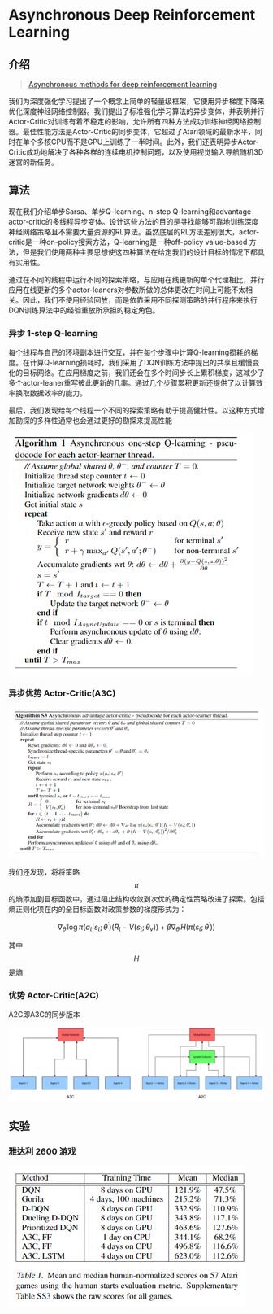 # Asynchronous Deep Reinforcement Learning

## 介绍

> [Asynchronous methods for deep reinforcement learning](https://arxiv.org/pdf/1602.01783.pdf)

我们为深度强化学习提出了一个概念上简单的轻量级框架，它使用异步梯度下降来优化深度神经网络控制器。我们提出了标准强化学习算法的异步变体，并表明并行Actor-Critic对训练有着不稳定的影响，允许所有四种方法成功训练神经网络控制器。最佳性能方法是Actor-Critic的同步变体，它超过了Atari领域的最新水平，同时在单个多核CPU而不是GPU上训练了一半时间。此外，我们还表明异步Actor-Critic成功地解决了各种各样的连续电机控制问题，以及使用视觉输入导航随机3D迷宫的新任务。

## 算法

现在我们介绍单步Sarsa、单步Q-learning、n-step Q-learning和advantage actor-critic的多线程异步变体。设计这些方法的目的是寻找能够可靠地训练深度神经网络策略且不需要大量资源的RL算法。虽然底层的RL方法差别很大，actor- critic是一种on-policy搜索方法，Q-learning是一种off-policy value-based 方法，但是我们使用两种主要思想使这四种算法在给定我们的设计目标的情况下都具有实用性。

通过在不同的线程中运行不同的探索策略，与应用在线更新的单个代理相比，并行应用在线更新的多个actor-leaners对参数所做的总体更改在时间上可能不太相关。因此，我们不使用经验回放，而是依靠采用不同探测策略的并行程序来执行DQN训练算法中的经验重放所承担的稳定角色。

### 异步 1-step Q-learning

每个线程与自己的环境副本进行交互，并在每个步骤中计算Q-learning损耗的梯度。在计算Q-learning损耗时，我们采用了DQN训练方法中提出的共享且缓慢变化的目标网络。在应用梯度之前，我们还会在多个时间步长上累积梯度，这减少了多个actor-leaner重写彼此更新的几率。通过几个步骤累积更新还提供了以计算效率换取数据效率的能力。

最后，我们发现给每个线程一个不同的探索策略有助于提高健壮性。以这种方式增加勘探的多样性通常也会通过更好的勘探来提高性能

![](../../.gitbook/assets/image%20%2821%29.png)

### 异步优势 Actor-Critic\(A3C\)

![](../../.gitbook/assets/image%20%2828%29.png)

我们还发现，将将策略 $$π$$ 的熵添加到目标函数中，通过阻止结构收敛到次优的确定性策略改进了探索。包括熵正则化项在内的全目标函数对政策参数的梯度形式为：

$$
\nabla_{\theta^{\prime}} \log \pi\left(a_{t} | s_{t} ; \theta^{\prime}\right)\left(R_{t}-V\left(s_{t} ; \theta_{v}\right)\right)+\beta \nabla_{\theta^{\prime}} H\left(\pi\left(s_{t} ; \theta^{\prime}\right)\right)
$$

其中 $$H$$ 是熵

### 优势 Actor-Critic\(A2C\)

A2C即A3C的同步版本

![](../../.gitbook/assets/image%20%2810%29.png)

## 实验

### 雅达利 2600 游戏

![](../../.gitbook/assets/image%20%2838%29.png)







